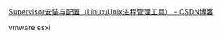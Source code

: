 [Supervisor安装与配置（Linux/Unix进程管理工具） - CSDN博客](https://blog.csdn.net/xyang81/article/details/51555473)

vmware esxi